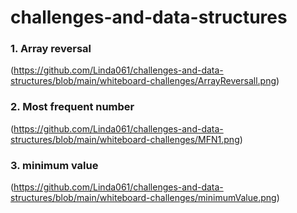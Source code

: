 # challenges-and-data-structures
 
 ### 1. Array reversal

 (https://github.com/Linda061/challenges-and-data-structures/blob/main/whiteboard-challenges/ArrayReversall.png)

 ### 2. Most frequent number

 (https://github.com/Linda061/challenges-and-data-structures/blob/main/whiteboard-challenges/MFN1.png)

 ### 3. minimum value
  (https://github.com/Linda061/challenges-and-data-structures/blob/main/whiteboard-challenges/minimumValue.png)